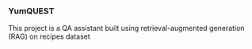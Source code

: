 ### YumQUEST
This project is a QA assistant built using retrieval-augmented generation (RAG) on recipes dataset


